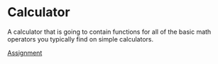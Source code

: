 # Calculator

A calculator that is going to contain functions for all of the basic math operators you typically find on simple calculators.

[Assignment](https://www.theodinproject.com/courses/web-development-101/lessons/calculator?ref=lnav#assignment)
